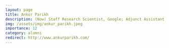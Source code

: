 ```yaml
---
layout: page
title: Ankur Parikh
description: (Now) Staff Research Scientist, Google; Adjunct Assistant Professor, NYU
img: /assets/img/ankur_parikh.jpeg
importance: 12
category: alumni
redirect: http://www.ankurparikh.com/
---
```

